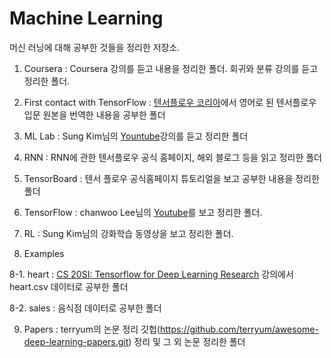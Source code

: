 Machine Learning
==================
머신 러닝에 대해 공부한 것들을 정리한 저장소.

1. Coursera
 : Coursera 강의를 듣고 내용을 정리한 폴더. 회귀와 분류 강의를 듣고 정리한 폴더.

2. First contact with TensorFlow
 : [텐서플로우 코리아](https://tensorflow.blog/2016/04/28/first-contact-with-tensorflow/)에서 영어로 된 텐서플로우 입문 원본을 번역한 내용을 공부한 폴더
 
3. ML Lab
 : Sung Kim님의 [Yountube](https://www.youtube.com/watch?v=BS6O0zOGX4E&list=PLlMkM4tgfjnLSOjrEJN31gZATbcj_MpUm)강의를 듣고 정리한 폴더
 
4. RNN
 : RNN에 관한 텐서플로우 공식 홈페이지, 해외 블로그 등을 읽고 정리한 폴더
 
5. TensorBoard
 : 텐서 플로우 공식홈페이지 튜토리얼을 보고 공부한 내용을 정리한 폴더
 
6. TensorFlow
 : chanwoo Lee님의 [Youtube](https://www.youtube.com/playlist?list=PL1H8jIvbSo1qOtjQXFzBxMWjL_Gc5x3yG)를 보고 정리한 폴더.

7. RL
 : Sung Kim님의 강화학습 동영상을 보고 정리한 폴더.
 
8. Examples

 8-1. heart
  : [CS 20SI: Tensorflow for Deep Learning Research](http://web.stanford.edu/class/cs20si/index.html) 강의에서 heart.csv 데이터로 공부한 폴더
 
 8-2. sales
  : 음식점 데이터로 공부한 폴더
 
9. Papers
 : terryum의 논문 정리 깃헙(https://github.com/terryum/awesome-deep-learning-papers.git) 정리 및 그 외 논문 정리한 폴더

